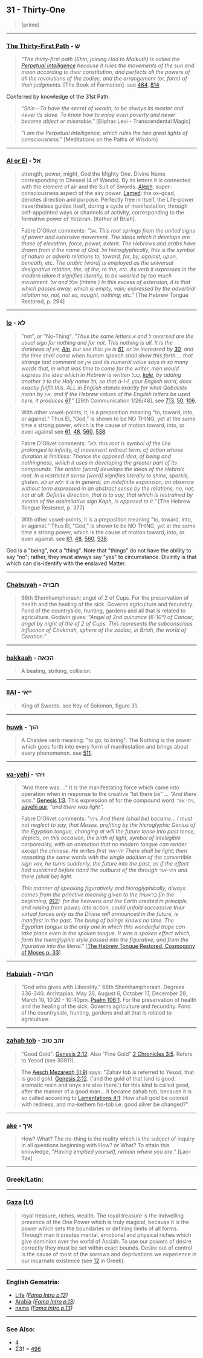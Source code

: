 ## 31 - Thirty-One
> (prime)

---

### [The Thirty-First Path](/keys/Sh) - ש
> *"The thirty-first path (Shin, joining Hod to Malkuth) is called the [Perpetual Intelligence](/keys/ShKL.ThMIDI) because it rules the movements of the sun and moon according to their constitution, and perfects all the powers of all the revolutions of the zodiac, and the arrangement (or, form) of their judgments.* [The Book of Formation]. see [464](464), [814](814)

Conferred by knowledge of the 31st Path:

> *"Shin - To have the secret of wealth, to be always its master and never its slave. To know how to enjoy even poverty and never become abject or miserable."* [Eliphas Levi - Transcendental Magic]

> *"I am the Perpetual Intelligence, which rules the two great lights of consciousness."* [Meditations on the Paths of Wisdom]

---

### [Al or El](/keys/AL) - אל
> strength, power, might, God the Mighty One. Divine Name corresponding to Chesed (4 of Wands). By its letters it is connected with the element of air and the Suit of Swords. [Aleph](/keys/A): super-consciousness aspect of the airy power. [Lamed](/keys/L): the ox-goad, denotes direction and purpose. Perfectly free in Itself, the Life-power nevertheless guides Itself, during a cycle of manifestation, through self-appointed ways or channels of activity, corresponding to the formative power of Yetzirah. [Kether of Briah].

> Fabre D'Olivet comments: *"אל. This root springs from the united signs of power and extensive movement. The ideas which it develops are those of elevation, force, power, extent. The Hebrews and arabs have drawn from it the name of God. אל hieroglyphically, this is the symbol of nature or adverb relations to, toward, for, by, against, upon, beneath, etc. The arabic [word] is employed as the universal designative relation, the, of the, to the, etc. As verb it expresses in the modern idiom it signifies literally, to be wearied by too much movement. אל and אלל (intens.) In this excess of extension, it is that which passes away, which is empty, vain; expressed by the adverbial relation no, not, not so, nought, nothing; etc."* [The Hebrew Tongue Restored, p. 294]

---

### [lo](/keys/LA) - לא
> "not", or "No-Thing". *"Thus the same letters א and ל reversed are the usual sign for nothing and for not. This nothing is all. It is the darkness of אין, [Ain](/keys/AIN), but see this: אין is [61](61), or אל increased by [30](30), and the time shall come when human speech shall show this forth.... that strange last comment on אין and its numeral value says in so many words that, in what was time to come for the writer, men would express the idea which in Hebrew is written ככל, [kole](/keys/KL), by adding another ל to the Holy name כל, so that a-l-l, your English word, does exactly fulfill this. ALL in English stands exactly for what Qabalists mean by אין, and if the Hebrew values of the English letters be used here, it produces [61](61)."* [29th Communication 1/26/48]. see [713](713), [50](50), [106](106).

> With other vowel-points, it, is a preposition meaning "to, toward, into, or against." Thus El, "God," is shown to be NO THING, yet at the same time a strong power, which is the cause of motion toward, into, or even against see [61](61), [48](48), [560](560), [538](538).

> Fabre D'Olivet comments: *"לא. this root is symbol of the line prolonged to infinity, of movement without term; of action whose duration is limitless: Thence the opposed idea; of being and nothingness, which it uses in developing the greater part of its compounds. The arabic [word] develops the ideas of the Hebraic root. In a restricted sense [word] signifies literally to shine, sparkle, glisten. לא or לוא: it is in general, an indefinite expansion, an absence without term expressed in an abstract sense by the relations, no, not, not at all. Definite direction, that is to say, that which is restrained by means of the assimilative sign Kaph, is opposed to it."* [The Hebrew Tongue Restored, p. 377]

> With other vowel-points, it is a preposition meaning "to, toward, into, or against." Thus El, "God," is shown to be NO THING, yet at the same time a strong power, which is the cause of motion toward, into, or even against. see [61](61), [48](48), [560](560), [538](538).

God is a "being", not a "thing". Note that "things" do not have the ability to say "no"; rather, they must always say "yes" to circumstance. Divinity is that which can dis-identify with the enslaved Matter.

---

### [Chabuyah](/keys/ChBVIH) - חבויה
> 68th Shemhamphorash; angel of 2 of Cups. For the preservation of health and the healing of the sick. Governs agriculture and fecundity. Fond of the countryside, hunting, gardens and all that is related to agriculture. Godwin gives: *"Angel of 2nd quinance (6-10°) of Cancer; angel by night of the of 2 of Cups. This represents the subconscious influence of Chokmah, sphere of the zodiac, in Briah, the world of Creation."*

---

### [hakkaah](/keys/HKAH) - הכאה
> A beating, striking, collision.

---

### [IIAI](/keys/IIAI) - ייאי
> King of Swords. see Key of Solomon, figure 31.

---

### [huwk](/keys/HVK) - הוך
> A Chaldee verb meaning: "to go; to bring". The Nothing is the power which goes forth into every form of manifestation and brings about every phenomenon. see [511](511).

---

### [va-yehi](/keys/VIHI) - ויהי
> "And there was...." It is the manifestating force which came into operation when in response to the creative "let there be" ... *"And there was."* [Genesis 1:3](http://biblehub.com/genesis/1-3.htm). This expression of for the compound word: ויהי אור, [vayehi aur](/keys/VIHI-AVR), *"and there was light".*

> Fabre D'Olivet comments: *"ויהי. And there (shall be) became... I must not neglect to say, that Moses, profiting by the hieroglyphic Genius of the Egyptian tongue, changing at will the future tense into past tense, depicts, on this occasion, the birth of light, symbol of intelligible corporeality, with an animation that no modern tongue can render except the chinese. He writes first יהי-אור There shall be light; then repeating the same words with the single addition of the convertible sign vav, he turns suddenly, the future into the past, as if the effect had sustained before hand the outburst of the through ויהי-אור and there (shall be) light.*

> *This manner of speaking figuratively and hieroglyphically, always comes from the primitive meaning given to the בראשית [in the beginning, [913](913)]: for the heavens and the Earth created in principle, and raising from power, into action, could unfold successive their virtual forces only as the Divine will announced in the future, is manifest in the past. The being of beings knows no time. The Egyptian tongue is the only one in which this wonderful trope can take place even in the spoken tongue. It was a spoken effect which, form the hieroglyphic style passed into the figurative, and from the figurative into the literal."* [[The Hebrew Tongue Restored, Cosmogony of Moses p. 33](https://archive.org/stream/hebraictongueres00fabriala#page/32/mode/2up)]

---

### [Habuiah](/keys/ChBVIH) - חבויה
> "God who gives with Liberality." 68th Shemhamphorash. Degrees 336-340. Archtapias. May 26, August 6, October 17, December 28, March 10, 10:20 - 10:40pm. [Psalm 106:1](http://biblehub.com/psalms/106-1.htm). For the preservation of health and the healing of the sick. Governs agriculture and fecundity. Fond of the countryside, hunting, gardens and all that is related to agriculture.

---

### [zahab tob](/keys/ZHB.TVB) - זהב טוב
> "Good Gold". [Genesis 2:12](http://biblehub.com/genesis/2-12.htm). Also "Fine Gold" [2 Chronicles 3:5](http://biblehub.com/2_chronicles/3-5.htm). Refers to Yesod (see 3091?).

> The [Aesch Mezareph (II:9)](http://levity.com/alchemy/aesch2.html) says: "Zahav tob is referred to Yesod, that is good gold. [Genesis 2:12](http://biblehub.com/genesis/2-12.htm). ('and the gold of that land is good: aromatic resin and onyx are also there.') for this kind is called good, after the manner of a good man... it became zahab tob, because it is so called according to [Lamentations 4:1](http://biblehub.com/lamentations/4-1.htm): How shall gold be colored with redness, and ma-kethem ho-tob i.e. good silver be changed?"

---

### [ake](/keys/AIK) - איך
> How? What? The no-thing is the reality which is the subject of inquiry in all questions beginning with How? or What? To attain this knowledge, *"Having emptied yourself, remain where you are."* [Lao-Tze]

---

### Greek/Latin:

---

### [Gaza](/latin?word=Gaza) (Lt)
> royal treasure, riches, wealth. The royal treasure is the indwelling presence of the One Power which is truly magical, because it is the power which sets the boundaries or defining limits of all forms. Through man it creates mental, emotional and physical riches which give dominion over the world of Assiah. To use our powers of desire correctly they must be set within exact bounds. Desire out of control is the cause of most of the sorrows and deprivations we experience in our incarnate existence (see [12](12) in Greek).

---

### English Gematria:

- [Life](/english?word=Life) *([Fama Intro p.12](https://archive.org/stream/fameconfessionof00vaug#page/n12/mode/2up))*
- [Arabia](/english?word=Arabia) *([Fama Intro p.13](https://archive.org/stream/fameconfessionof00vaug#page/n13/mode/2up))*
- [name](/english?word=name) *([Fama Intro p.13](https://archive.org/stream/fameconfessionof00vaug#page/n13/mode/2up))*

---

### See Also:

- [4](4)
- Σ31 = [496](496)
